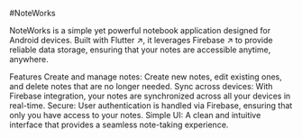 #NoteWorks

NoteWorks is a simple yet powerful notebook application designed for Android devices. Built with Flutter ↗, it leverages Firebase ↗ to provide reliable data storage, ensuring that your notes are accessible anytime, anywhere.

Features
Create and manage notes: Create new notes, edit existing ones, and delete notes that are no longer needed.
Sync across devices: With Firebase integration, your notes are synchronized across all your devices in real-time.
Secure: User authentication is handled via Firebase, ensuring that only you have access to your notes.
Simple UI: A clean and intuitive interface that provides a seamless note-taking experience.
